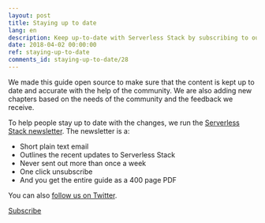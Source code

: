 ```yaml
---
layout: post
title: Staying up to date
lang: en
description: Keep up-to-date with Serverless Stack by subscribing to our email newsletter.
date: 2018-04-02 00:00:00
ref: staying-up-to-date
comments_id: staying-up-to-date/28
---
```

We made this guide open source to make sure that the content is kept up to date and accurate with the help of the community. We are also adding new chapters based on the needs of the community and the feedback we receive.

To help people stay up to date with the changes, we run the <a href="{{ site.newsletter_signup_form }}" target="_blank">Serverless Stack newsletter</a>. The newsletter is a:

- Short plain text email
- Outlines the recent updates to Serverless Stack
- Never sent out more than once a week
- One click unsubscribe
- And you get the entire guide as a 400 page PDF

You can also <a target="_blank" href="{{ site.twitter_url }}">follow us on Twitter</a>.

<a class="button contact" href="{{ site.newsletter_signup_form }}" target="_blank">Subscribe</a>
